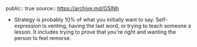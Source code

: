 public:: true
source:: https://archive.md/GSINh

- Strategy is probably 10% of what you initially want to say. Self-expression is venting, having the last word, or trying to teach someone a lesson. It includes trying to prove that you're right and wanting the person to feel remorse.